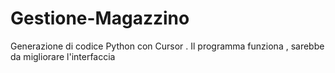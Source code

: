 # Gestione-Magazzino
Generazione di codice Python con Cursor . Il programma funziona , sarebbe da migliorare l'interfaccia
